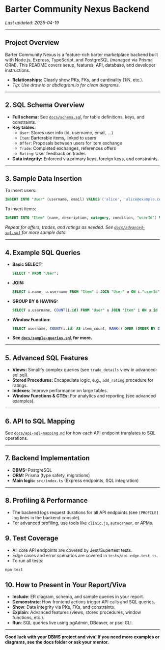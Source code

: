 # Barter Community Nexus Backend

_Last updated: 2025-04-19_

---

## Project Overview
Barter Community Nexus is a feature-rich barter marketplace backend built with Node.js, Express, TypeScript, and PostgreSQL (managed via Prisma ORM). This README covers setup, features, API, database, and developer instructions.
- **Relationships:** Clearly show PKs, FKs, and cardinality (1:N, etc.).
- *Tip: Use draw.io or dbdiagram.io for clean diagrams.*

---

## 2. SQL Schema Overview
- **Full schema:** See [`docs/schema.sql`](docs/schema.sql) for table definitions, keys, and constraints.
- **Key tables:**
  - `User`: Stores user info (id, username, email, ...)
  - `Item`: Barterable items, linked to users
  - `Offer`: Proposals between users for item exchange
  - `Trade`: Completed exchanges, references offers
  - `Rating`: User feedback on trades
- **Data integrity:** Enforced via primary keys, foreign keys, and constraints.

---

## 3. Sample Data Insertion
To insert users:
```sql
INSERT INTO "User" (username, email) VALUES ('alice', 'alice@example.com');
```
To insert items:
```sql
INSERT INTO "Item" (name, description, category, condition, "userId") VALUES ('Book', 'Novel', 'Books', 'Good', 1);
```
*Repeat for offers, trades, and ratings as needed. See [`docs/advanced-sql.sql`](docs/advanced-sql.sql) for more sample data.*

---

## 4. Example SQL Queries
- **Basic SELECT:**
  ```sql
  SELECT * FROM "User";
  ```
- **JOIN:**
  ```sql
  SELECT i.name, u.username FROM "Item" i JOIN "User" u ON i."userId" = u.id;
  ```
- **GROUP BY & HAVING:**
  ```sql
  SELECT u.username, COUNT(i.id) FROM "User" u JOIN "Item" i ON u.id = i."userId" GROUP BY u.username HAVING COUNT(i.id) > 1;
  ```
- **Window Function:**
  ```sql
  SELECT username, COUNT(i.id) AS item_count, RANK() OVER (ORDER BY COUNT(i.id) DESC) FROM "User" u LEFT JOIN "Item" i ON u.id = i."userId" GROUP BY u.username;
  ```
- **See [`docs/sample-queries.sql`](docs/sample-queries.sql) for more.**

---

## 5. Advanced SQL Features
- **Views:** Simplify complex queries (see `trade_details` view in advanced-sql.sql).
- **Stored Procedures:** Encapsulate logic, e.g., `add_rating` procedure for ratings.
- **Indexes:** Improve performance on large tables.
- **Window Functions & CTEs:** For analytics and reporting (see advanced examples).

---

## 6. API to SQL Mapping
See [`docs/api-sql-mapping.md`](docs/api-sql-mapping.md) for how each API endpoint translates to SQL operations.

---

## 7. Backend Implementation
- **DBMS:** PostgreSQL
- **ORM:** Prisma (type safety, migrations)
- **Main logic:** `src/index.ts` (Express endpoints, SQL integration)

---

## 8. Profiling & Performance
- The backend logs request durations for all API endpoints (see `[PROFILE]` log lines in the backend console).
- For advanced profiling, use tools like `clinic.js`, `autocannon`, or APMs.

## 9. Test Coverage
- All core API endpoints are covered by Jest/Supertest tests.
- Edge cases and error scenarios are covered in `tests/api.edge.test.ts`.
- To run all tests:
```sh
npm test
```

## 10. How to Present in Your Report/Viva
- **Include**: ER diagram, schema, and sample queries in your report.
- **Demonstrate**: How frontend actions trigger API calls and SQL queries.
- **Show**: Data integrity via PKs, FKs, and constraints.
- **Explain**: Advanced features (views, stored procedures, window functions, etc.).
- **Run**: SQL queries live using pgAdmin, DBeaver, or psql CLI.

---

**Good luck with your DBMS project and viva! If you need more examples or diagrams, see the docs folder or ask your mentor.**
